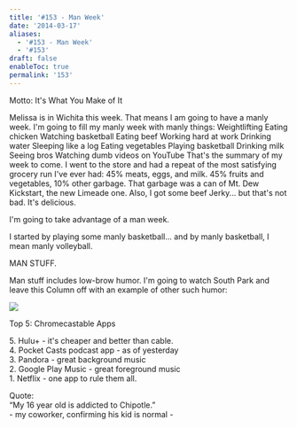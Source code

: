 ```yaml
---
title: '#153 - Man Week'
date: '2014-03-17'
aliases:
  - '#153 - Man Week'
  - '#153'
draft: false
enableToc: true
permalink: '153'
---
```


Motto: It's What You Make of It

  
Melissa is in Wichita this week. That means I am going to have a manly week. I'm going to fill my manly week with manly things: Weightlifting Eating chicken Watching basketball Eating beef Working hard at work Drinking water Sleeping like a log Eating vegetables Playing basketball Drinking milk Seeing bros Watching dumb videos on YouTube That's the summary of my week to come. I went to the store and had a repeat of the most satisfying grocery run I've ever had: 45% meats, eggs, and milk. 45% fruits and vegetables, 10% other garbage. That garbage was a can of Mt. Dew Kickstart, the new Limeade one. Also, I got some beef Jerky... but that's not bad. It's delicious.

  
I'm going to take advantage of a man week.

  
I started by playing some manly basketball... and by manly basketball, I mean manly volleyball.  
  
MAN STUFF.  
  
Man stuff includes low-brow humor. I'm going to watch South Park and leave this Column off with an example of other such humor:

  
[![](assets/153-1.gif)](http://2.bp.blogspot.com/-hYZReUfEmI4/Uye2-jAKcwI/AAAAAAABKeI/ebIPa4d5CKc/s1600/83781.gif)
  
  
Top 5: Chromecastable Apps

5\. Hulu+ - it's cheaper and better than cable.  
4\. Pocket Casts podcast app - as of yesterday  
3\. Pandora - great background music  
2\. Google Play Music - great foreground music  
1\. Netflix - one app to rule them all.  
  
Quote:   
“My 16 year old is addicted to Chipotle.”  
\- my coworker, confirming his kid is normal -
